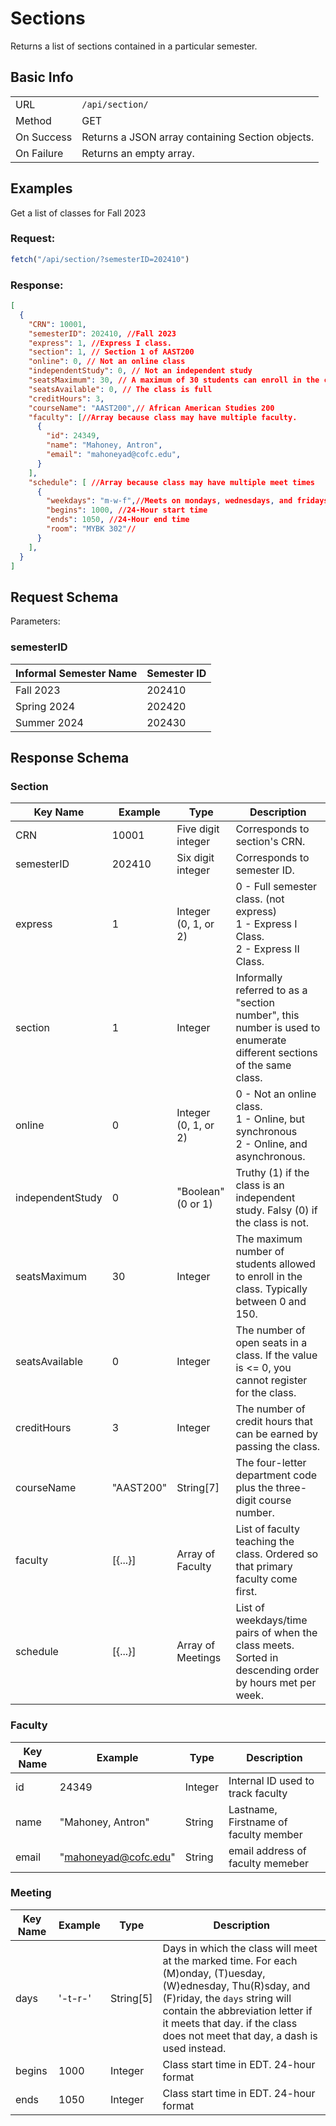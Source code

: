 # Sections
Returns a list of sections contained in a particular semester.

## Basic Info

|||
-|-
URL | `/api/section/`
Method | GET
On Success | Returns a JSON array containing Section objects.
On Failure | Returns an empty array.


## Examples
Get a list of classes for Fall 2023
### Request:
```js
fetch("/api/section/?semesterID=202410")
```

### Response:
```json
[
  {
    "CRN": 10001, 
    "semesterID": 202410, //Fall 2023
    "express": 1, //Express I class.
    "section": 1, // Section 1 of AAST200
    "online": 0, // Not an online class
    "independentStudy": 0, // Not an independent study
    "seatsMaximum": 30, // A maximum of 30 students can enroll in the class
    "seatsAvailable": 0, // The class is full
    "creditHours": 3,
    "courseName": "AAST200",// African American Studies 200
    "faculty": [//Array because class may have multiple faculty.
      {
        "id": 24349,
        "name": "Mahoney, Antron",
        "email": "mahoneyad@cofc.edu",
      }
    ],
    "schedule": [ //Array because class may have multiple meet times
      {
        "weekdays": "m-w-f",//Meets on mondays, wednesdays, and fridays
        "begins": 1000, //24-Hour start time
        "ends": 1050, //24-Hour end time
        "room": "MYBK 302"//
      }
    ],
  }
]
```


## Request Schema
Parameters:

### semesterID
| Informal Semester Name | Semester ID |
|------------------------|-------------|
| Fall 2023              | 202410      |
| Spring 2024            | 202420      |
| Summer 2024            | 202430      |


## Response Schema

### Section
| Key Name         | Example | Type                 | Description
| -                | -       | -                    | -
| CRN              | 10001   | Five digit integer   | Corresponds to section's CRN.
| semesterID       | 202410  | Six digit integer    | Corresponds to semester ID.
| express          | 1       | Integer (0, 1, or 2) | 0 - Full semester class. (not express)<br>1 - Express I Class.<br>2 - Express II Class.
| section          | 1       | Integer              | Informally referred to as a "section number", this number is used to enumerate different sections of the same class.
| online           | 0       | Integer (0, 1, or 2) | 0 - Not an online class.<br>1 - Online, but synchronous <br>2 - Online, and asynchronous.
| independentStudy | 0       | "Boolean" (0 or 1)   | Truthy (1) if the class is an independent study. Falsy (0) if the class is not.
| seatsMaximum     | 30      | Integer              | The maximum number of students allowed to enroll in the class. Typically between 0 and 150.
| seatsAvailable   | 0       | Integer              | The number of open seats in a class. If the value is <= 0, you cannot register for the class.
| creditHours      | 3       | Integer              | The number of credit hours that can be earned by passing the class. 
| courseName       |"AAST200"| String[7]            | The four-letter department code plus the three-digit course number.
| faculty          | [{...}] | Array of Faculty     | List of faculty teaching the class. Ordered so that primary faculty come first.
| schedule         | [{...}] | Array of Meetings    | List of weekdays/time pairs of when the class meets. Sorted in descending order by hours met per week. 

### Faculty
| Key Name         | Example              | Type                 | Description
| -                | -                    | -                    | -
| id               | 24349                | Integer              | Internal ID used to track faculty
| name             | "Mahoney, Antron"    | String               | Lastname, Firstname of faculty member
| email            | "mahoneyad@cofc.edu" | String               | email address of faculty memeber

### Meeting
| Key Name | Example | Type                 | Description
| -        | -       | -                    | -
| days     | '-t-r-' | String[5]            | Days in which the class will meet at the marked time. For each (M)onday, (T)uesday, (W)ednesday, Thu(R)sday, and (F)riday, the `days` string will contain the abbreviation letter if it meets that day. if the class does not meet that day, a dash is used instead.
| begins   | 1000    | Integer              | Class start time in EDT. 24-hour format
| ends     | 1050    | Integer              | Class start time in EDT. 24-hour format
